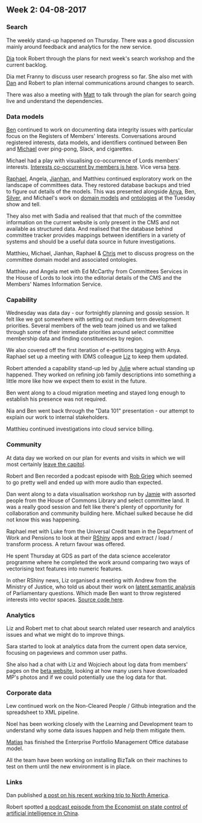 ## Week 2: 04-08-2017


### Search

The weekly stand-up happened on Thursday. There was a good discussion mainly around feedback and analytics for the new service.

[Dia](https://twitter.com/DN78) took Robert through the plans for next week's search workshop and the current backlog.

Dia met Franny to discuss user research progress so far. She also met with [Dan](https://twitter.com/dasbarrett) and Robert to plan internal communications around changes to search.

There was also a meeting with [Matt](https://twitter.com/mattstutely) to talk through the plan for search going live and understand the dependencies.


### Data models

[Ben](https://twitter.com/benwoodhams) continued to work on documenting data integrity issues with particular focus on the Registers of Members' Interests. Conversations around registered interests, data models, and identifiers continued between Ben and [Michael](https://twitter.com/fantasticlife) over ping-pong, Slack, and cigarettes.

Michael had a play with visualising co-occurrence of Lords members' interests. [Interests co-occurrent by members is here](https://github.com/ukparliament/weeknotes.data-search/blob/master/assets/interests.pdf). Vice versa [here](https://github.com/ukparliament/weeknotes.data-search/blob/master/assets/members.pdf).

[Raphael](https://twitter.com/raphaelleung), Angela, [Jianhan](https://twitter.com/jianhanzhu), and Matthieu continued exploratory work on the landscape of committees data. They restored database backups and tried to figure out details of the models. This was presented alongside [Anya](https://twitter.com/bitten_), Ben, [Silver](https://twitter.com/silveroliver), and Michael's work on [domain models](https://github.com/ukparliament/domain-models) and [ontologies](https://ukparliament.github.io/ontologies/) at the Tuesday show and tell.

They also met with Sadia and realised that that much of the committee information on the current website is only present in the CMS and not available as structured data. And realised that the database behind committee tracker provides mappings between identifiers in a variety of systems and should be a useful data source in future investigations. 

Matthieu, Michael, Jianhan, Raphael & [Chris](https://twitter.com/chrisalcockdev) met to discuss progress on the committee domain model and associated ontologies.

Matthieu and Angela met with Ed McCarthy from Committees Services in the House of Lords to look into the editorial details of the CMS and the Members' Names Information Service.



### Capability

Wednesday was data day - our fortnightly planning and gossip session. It felt like we got somewhere with setting out medium term development priorities. Several members of the web team joined us and we talked through some of their immediate priorities around select committee membership data and finding constituencies by region.

We also covered off the first iteration of e-petitions tagging with Anya. Raphael set up a meeting with IDMS colleague [Liz](https://twitter.com/greensideknits) to keep them updated.

Robert attended a capability stand-up led by [Julie](https://twitter.com/julietouring) where actual standing up happened. They worked on refining job family descriptions into something a little more like how we expect them to exist in the future.

Ben went along to a cloud migration meeting and stayed long enough to establish his presence was not required.

Nia and Ben went back through the "Data 101" presentation - our attempt to explain our work to internal stakeholders.

Matthieu continued investigations into cloud service billing.



### Community

At data day we worked on our plan for events and visits in which we will most certainly [leave the capitol](https://www.youtube.com/watch?v=GpMoRS_9bcM).

Robert and Ben recorded a podcast episode with [Rob Grieg](https://twitter.com/Rob_Greig) which seemed to go pretty well and ended up with more audio than expected.

Dan went along to a data visualisation workshop run by [Jamie](https://twitter.com/oddtype) with assorted people from the House of Commons Library and select committee land. It was a really good session and felt like there's plenty of opportunity for collaboration and community building here. Michael sulked because he did not know this was happening.

Raphael met with Luke from the Universal Credit team in the Department of Work and Pensions to look at their [RShiny](https://shiny.rstudio.com/) apps and extract / load / transform process. A return favour was offered.

He spent Thursday at GDS as part of the data science accelerator programme where he completed the work around comparing two ways of vectorising text features into numeric features. 

In other RShiny news, Liz organised a meeting with Andrew from the Ministry of Justice, who told us about their work on [latent semantic analysis](https://en.wikipedia.org/wiki/Latent_semantic_analysis) of Parliamentary questions. Which made Ben want to throw registered interests into vector spaces. [Source code here](https://github.com/moj-analytical-services/pq-tool).



### Analytics

Liz and Robert met to chat about search related user research and analytics issues and what we might do to improve things.

Sara started to look at analytics data from the current open data service, focusing on pageviews and common user paths.

She also had a chat with Liz and Wojciech about log data from members' pages on the [beta website](https://beta.parliament.uk), looking at how many users have downloaded MP's photos and if we could potentially use the log data for that.

### Corporate data

Lew continued work on the Non-Cleared People / Github integration and the spreadsheet to XML pipeline.

Noel has been working closely with the Learning and Development team to understand why some data issues happen and help them mitigate them.

[Matias](https://twitter.com/matiasgermanico) has finished the Enterprise Portfolio Management Office database model.

All the team have been working on installing BizTalk on their machines to test on them until the new environment is in place.

### Links

Dan published [a post on his recent working trip to North America](https://pds.blog.parliament.uk/2017/08/04/dude-wheres-my-data-pds-north-america/).

Robert spotted [a podcast episode from the Economist on state control of artificial intelligence in China](https://overcast.fm/+GfebProCA).


